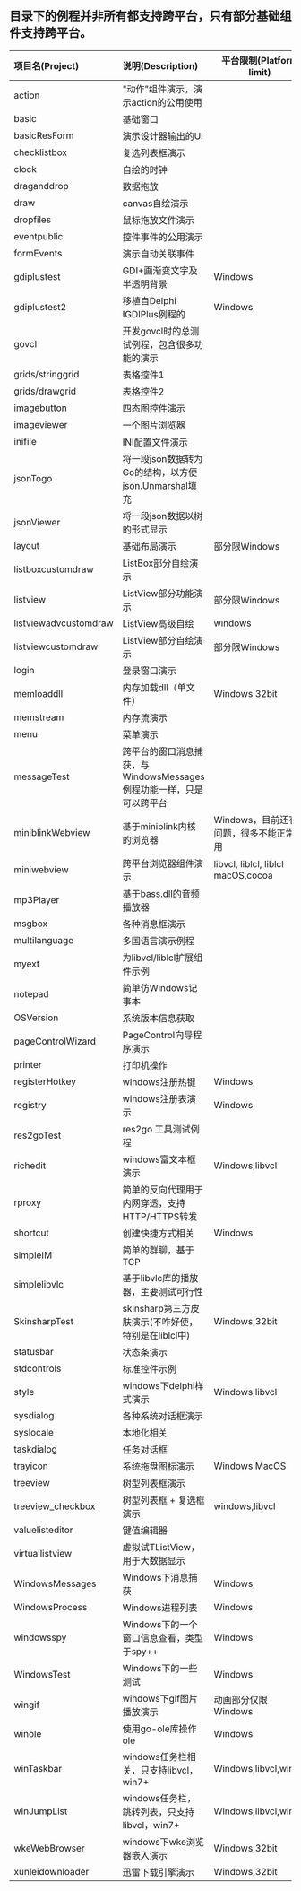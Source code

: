 ## 目录下的例程并非所有都支持跨平台，只有部分基础组件支持跨平台。 


| 项目名(Project) | 说明(Description) | 平台限制(Platform limit) |
| :------ | :------ | ---- | 
| action | "动作"组件演示，演示action的公用使用 | |
| basic | 基础窗口 | |
| basicResForm | 演示设计器输出的UI | |
| checklistbox | 复选列表框演示 | |
| clock | 自绘的时钟 | |
| draganddrop | 数据拖放 | |
| draw | canvas自绘演示 | |
| dropfiles | 鼠标拖放文件演示  | |
| eventpublic | 控件事件的公用演示  | |
| formEvents | 演示自动关联事件    |  |
| gdiplustest | GDI+画渐变文字及半透明背景    | Windows |
| gdiplustest2 | 移植自Delphi IGDIPlus例程的    | Windows  |
| govcl | 开发govcl时的总测试例程，包含很多功能的演示 | |  
| grids/stringgrid | 表格控件1 | |
| grids/drawgrid | 表格控件2 | |
| imagebutton | 四态图控件演示  | |
| imageviewer |  一个图片浏览器 |   |
| inifile | INI配置文件演示  | |
| jsonTogo | 将一段json数据转为Go的结构，以方便json.Unmarshal填充 |  |  
| jsonViewer | 将一段json数据以树的形式显示 |  |  
| layout | 基础布局演示  | 部分限Windows |
| listboxcustomdraw | ListBox部分自绘演示  | |
| listview | ListView部分功能演示  | 部分限Windows |
| listviewadvcustomdraw | ListView高级自绘 | windows |  
| listviewcustomdraw |  ListView部分自绘演示  | 部分限Windows |
| login |  登录窗口演示  | | 
| memloaddll |  内存加载dll（单文件）  | Windows 32bit | 
| memstream | 内存流演示  | |
| menu | 菜单演示  | |
| messageTest | 跨平台的窗口消息捕获，与WindowsMessages例程功能一样，只是可以跨平台 | |  
| miniblinkWebview | 基于miniblink内核的浏览器  | Windows，目前还有问题，很多不能正常使用 |
| miniwebview | 跨平台浏览器组件演示 | libvcl, liblcl,  liblcl macOS,cocoa |  
| mp3Player | 基于bass.dll的音频播放器 |  |  
| msgbox | 各种消息框演示  | |
| multilanguage | 多国语言演示例程 | |  
| myext | 为libvcl/liblcl扩展组件示例 | |  
| notepad | 简单仿Windows记事本    |  |
| OSVersion | 系统版本信息获取    |  |
| pageControlWizard | PageControl向导程序演示 | |  
| printer | 打印机操作 | |  
| registerHotkey | windows注册热键  | Windows |
| registry | windows注册表演示  | Windows |
| res2goTest | res2go 工具测试例程 | |  
| richedit | windows富文本框演示  | Windows,libvcl |
| rproxy | 简单的反向代理用于内网穿透，支持HTTP/HTTPS转发 | |  
| shortcut | 创建快捷方式相关 | Windows | 
| simpleIM | 简单的群聊，基于TCP    |  |
| simplelibvlc | 基于libvlc库的播放器，主要测试可行性 |  |  
| SkinsharpTest | skinsharp第三方皮肤演示(不咋好使，特别是在liblcl中) | Windows,32bit |
| statusbar | 状态条演示  | |
| stdcontrols | 标准控件示例  | |
| style | windows下delphi样式演示  | Windows,libvcl |
| sysdialog | 各种系统对话框演示  | |
| syslocale | 本地化相关 | |
| taskdialog | 任务对话框 | |
| trayicon | 系统拖盘图标演示  | Windows  MacOS |
| treeview |  树型列表框演示  | |
| treeview_checkbox |  树型列表框 + 复选框 演示  | windows,libvcl |
| valuelisteditor |  键值编辑器 | |
| virtuallistview | 虚拟试TListView，用于大数据显示 |   |
| WindowsMessages | Windows下消息捕获    | Windows |
| WindowsProcess | Windows进程列表    | Windows |
| windowsspy | Windows下的一个窗口信息查看，类型于spy++ | Windows |
| WindowsTest | Windows下的一些测试    | Windows |
| wingif | windows下gif图片播放演示  | 动画部分仅限Windows |
| winole | 使用go-ole库操作ole | Windows | 
| winTaskbar | windows任务栏相关，只支持libvcl，win7+ | Windows,libvcl,win7+  |
| winJumpList | windows任务栏，跳转列表，只支持libvcl，win7+ | Windows,libvcl,win7+  |  
| wkeWebBrowser | windows下wke浏览器嵌入演示  | Windows,32bit |
| xunleidownloader | 迅雷下载引擎演示    | Windows,32bit |



















